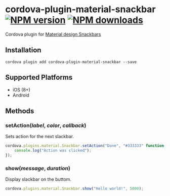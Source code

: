 # cordova-plugin-material-snackbar<br>[![NPM version][npm-version]][npm-url] [![NPM downloads][npm-downloads]][npm-url]
Cordova plugin for [Material design Snackbars](https://material.io/guidelines/components/snackbars-toasts.html)

## Installation

    cordova plugin add cordova-plugin-material-snackbar --save

## Supported Platforms

- iOS (8+)
- Android

## Methods

### setAction(_label_, _color_, _callback_)
Sets action for the next slackbar.
```js
cordova.plugins.material.Snackbar.setAction("Done", "#333333" function() {
    console.log("Action was clicked");
});
```

### show(_message_, _duration_)
Display slackbar on the buttom.
```js
cordova.plugins.material.Snackbar.show("Hello world!", 5000);
```

[npm-url]: https://www.npmjs.com/package/cordova-plugin-material-snackbar
[npm-version]: https://img.shields.io/npm/v/cordova-plugin-material-snackbar.svg
[npm-downloads]: https://img.shields.io/npm/dt/cordova-plugin-material-snackbar.svg
